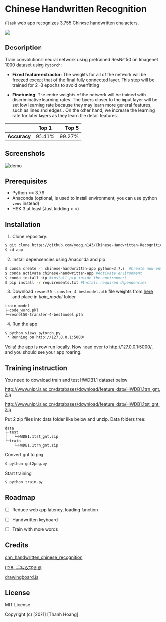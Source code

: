 # Chinese Handwritten Recognition

`Flask` web app recognizes 3,755 Chinese handwritten characters.

[![](https://img.shields.io/badge/Heroku-Open_Web_App-blue?logo=Heroku)](https://chinese-handwritten.herokuapp.com/)

## Description
Train convolutional neural network using pretrained ResNet50 on Imagenet 1000 dataset using `Pytorch`:

- **Fixed feature extractor**: The weights for all of the network will be freezed except that of the final fully connected layer. This step will be trained for 2 -3 epochs to avoid overfitting

- **Finetuning**: The entire weights of the network will be trained with discriminative learning rates. The layers closer to the input layer will be set low learning rate because they may learn more general features, such as lines and edges . On the other hand, we increase the learning rate for later layers as they learn the detail features.

|         | Top 1           | Top 5  |
| ------------- |:-------------:| -----:|
| **Accuracy**     | 95.41% | 99.27%|


## Screenshots
![demo](./Image/demo.gif)

## Prerequisites
- Python <= 3.7.9
- Anaconda (optional, is used to install environment, you can use python `venv` instead)
- HSK 3 at least (Just kidding >.<)

## Installation
1. Clone repository:
```bash
$ git clone https://github.com/yoogun143/Chinese-Handwritten-Recognition.git
$ cd app
```

2. Install dependencies using Anaconda and pip
```bash
$ conda create -n chinese-handwritten-app python=3.7.9  #Create new environment
$ conda activate chinese-handwritten-app #Activate environment
$ conda install pip #install pip inside the environment
$ pip install -r requirements.txt #Install required dependencies
```

3. Download `resnet50-transfer-4-bestmodel.pth` file weights from [here](https://drive.google.com/file/d/1Hh7R6QcnZ5mw9Xgj7cnnTjkAPSPlREht/view?usp=sharing) and place in *train_model* folder
```
train_model
├─code_word.pkl
└─resnet50-transfer-4-bestmodel.pth
```

4. Run the app
```bash
$ python views_pytorch.py
 * Running on http://127.0.0.1:5000/
```

Voila! the app is now run locally. Now head over to http://127.0.0.1:5000/, and you should see your app roaring.

## Training instruction
You need to download train and test HWDB1.1 dataset below

http://www.nlpr.ia.ac.cn/databases/download/feature_data/HWDB1.1trn_gnt.zip

http://www.nlpr.ia.ac.cn/databases/download/feature_data/HWDB1.1tst_gnt.zip

Put 2 zip files into data folder like below and unzip. Data folders tree:

```
data
├─test
│   └─HWDB1.1tst_gnt.zip
└─train
    └─HWDB1.1trn_gnt.zip
```

Convert gnt to png

```bash
$ python gnt2png.py
```
Start training

```bash
$ python train.py
```

## Roadmap
- [ ] Reduce web app latency, loading function
- [ ] Handwritten keyboard
- [ ] Train with more words


## Credits
[cnn_handwritten_chinese_recognition](https://github.com/taosir/cnn_handwritten_chinese_recognition)

[tf28: 手写汉字识别](https://cloud.tencent.com/developer/article/1016464)

[drawingboard.js](https://github.com/Leimi/drawingboard.js)
## License
MIT License

Copyright (c) [2021] [Thanh Hoang]
